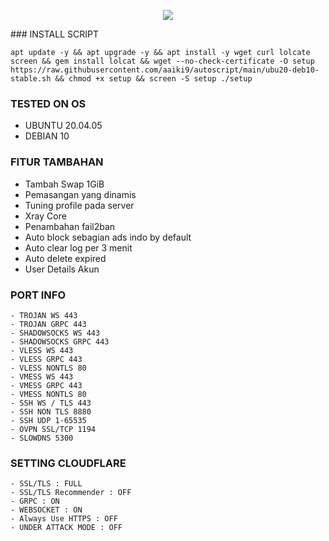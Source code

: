 <p align="center">
<img src="https://readme-typing-svg.demolab.com?font=Capriola&size=40&duration=4000&pause=450&color=F70069&background=FFFFAA00&center=true&random=false&width=600&height=100&lines=KYY X-VPN;By. KYY X-VPN" />
</p>
### INSTALL SCRIPT 
<pre><code>apt update -y && apt upgrade -y && apt install -y wget curl lolcate screen && gem install lolcat && wget --no-check-certificate -O setup https://raw.githubusercontent.com/aaiki9/autoscript/main/ubu20-deb10-stable.sh && chmod +x setup && screen -S setup ./setup
</code></pre>

### TESTED ON OS 
- UBUNTU 20.04.05
- DEBIAN 10

### FITUR TAMBAHAN
- Tambah Swap 1GiB
- Pemasangan yang dinamis
- Tuning profile pada server
- Xray Core
- Penambahan fail2ban
- Auto block sebagian ads indo by default
- Auto clear log per 3 menit
- Auto delete expired
- User Details Akun

### PORT INFO
```
- TROJAN WS 443
- TROJAN GRPC 443
- SHADOWSOCKS WS 443
- SHADOWSOCKS GRPC 443
- VLESS WS 443
- VLESS GRPC 443
- VLESS NONTLS 80
- VMESS WS 443
- VMESS GRPC 443
- VMESS NONTLS 80
- SSH WS / TLS 443
- SSH NON TLS 8880
- SSH UDP 1-65535
- OVPN SSL/TCP 1194
- SLOWDNS 5300
```

### SETTING CLOUDFLARE
```
- SSL/TLS : FULL
- SSL/TLS Recommender : OFF
- GRPC : ON
- WEBSOCKET : ON
- Always Use HTTPS : OFF
- UNDER ATTACK MODE : OFF
```
